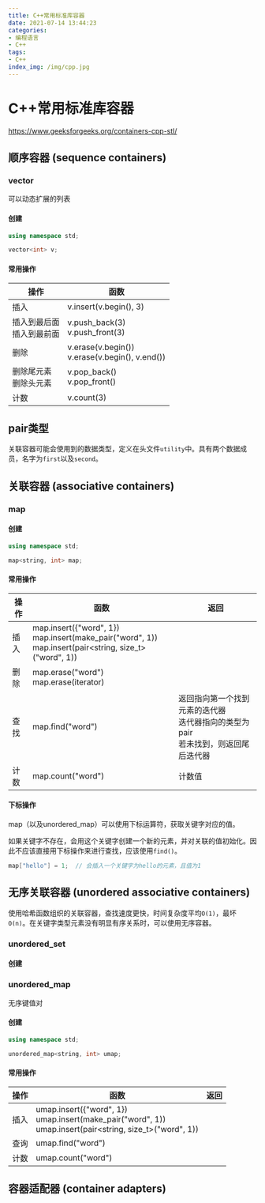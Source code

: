 ```yaml
---
title: C++常用标准库容器
date: 2021-07-14 13:44:23
categories:
- 编程语言
- C++
tags:
- C++
index_img: /img/cpp.jpg
---
```


# C++常用标准库容器

https://www.geeksforgeeks.org/containers-cpp-stl/

## 顺序容器 (sequence containers)

### vector

可以动态扩展的列表

#### 创建

```c++
using namespace std;

vector<int> v;
```

#### 常用操作

| 操作                           | 函数                                                |
| ------------------------------ | --------------------------------------------------- |
| 插入                           | v.insert(v.begin(), 3)                              |
| 插入到最后面<br />插入到最前面 | v.push_back(3)<br />v.push_front(3)                 |
| 删除                           | v.erase(v.begin())<br />v.erase(v.begin(), v.end()) |
| 删除尾元素<br />删除头元素     | v.pop_back()<br />v.pop_front()                     |
| 计数                           | v.count(3)                                          |

## pair类型

关联容器可能会使用到的数据类型，定义在头文件`utility`中。具有两个数据成员，名字为`first`以及`second`。

## 关联容器 (associative containers)



### map

#### 创建

```c++
using namespace std;

map<string, int> map;
```

#### 常用操作

| 操作 | 函数                                                         | 返回                                                         |
| ---- | ------------------------------------------------------------ | ------------------------------------------------------------ |
| 插入 | map.insert({"word", 1})<br />map.insert(make_pair("word", 1))<br />map.insert(pair<string, size_t>("word", 1)) |                                                              |
| 删除 | map.erase("word")<br />map.erase(iterator)                   |                                                              |
| 查找 | map.find("word")                                             | 返回指向第一个找到元素的迭代器<br />迭代器指向的类型为pair<br />若未找到，则返回尾后迭代器 |
| 计数 | map.count("word")                                            | 计数值                                                       |

#### 下标操作

map（以及unordered_map）可以使用下标运算符，获取关键字对应的值。

如果关键字不存在，会用这个关键字创建一个新的元素，并对关联的值初始化。因此不应该直接用下标操作来进行查找，应该使用`find()`。

```c++
map["hello"] = 1;  // 会插入一个关键字为hello的元素，且值为1
```

## 无序关联容器 (unordered associative containers)

使用哈希函数组织的关联容器，查找速度更快，时间复杂度平均`O(1)`，最坏`O(n)`。在关键字类型元素没有明显有序关系时，可以使用无序容器。

### unordered_set

#### 创建

### unordered_map

无序键值对

#### 创建

```c++
using namespace std;

unordered_map<string, int> umap;
```

#### 常用操作

| 操作 | 函数                                                         | 返回 |
| ---- | ------------------------------------------------------------ | ---- |
| 插入 | umap.insert({"word", 1})<br />umap.insert(make_pair("word", 1))<br />umap.insert(pair<string, size_t>("word", 1)) |      |
| 查询 | umap.find("word")                                            |      |
| 计数 | umap.count("word")                                           |      |

## 容器适配器 (container adapters)

